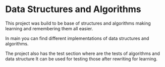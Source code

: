 # Data Structures and Algorithms

This project was build to be base of structures and algorithms making learning and remembering them all easier.

In main you can find different implementations of data structures and algorithms.

The project also has the test section where are the tests of algorithms and data structure It can be used for testing those after rewriting for learning.
